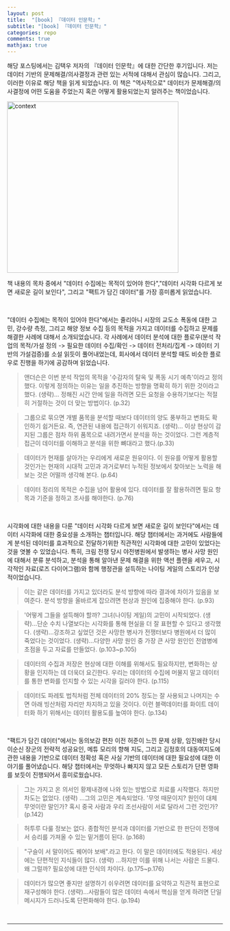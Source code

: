 ```yaml
---
layout: post
title:  "[book] 『데이터 인문학』"
subtitle: "[book] 『데이터 인문학』"
categories: repo
comments: true
mathjax: true
---
```


해당 포스팅에서는 김택우 저자의 『데이터 인문학』에 대한 간단한 후기입니다.
저는 데이터 기반의 문제해결/의사결정과 관련 있는 서적에 대해서 관심이 많습니다.
그리고, 이러한 이유로 해당 책을 읽게 되었습니다.
이 책은 "역사적으로" 데이터가 문제해결/의사결정에 어떤 도움을 주었는지 혹은 어떻게 활용되었는지 알려주는 책이었습니다.

<img width="400" alt="context" src="https://user-images.githubusercontent.com/53929665/180629582-24107768-1a37-491d-af67-8cd90dc108ba.jpg">

<br>

책 내용의 목차 중에서 "데이터 수집에는 목적이 있어야 한다","데이터 시각화 다르게 보면 새로운 길이 보인다", 그리고 "팩트가 담긴 데이터"를 가장 흥미롭게 읽었습니다.

<br>

"데이터 수집에는 목적이 있어야 한다"에서는 줄리아니 시장의 교도소 폭동에 대한 고민, 강수량 측정, 그리고 해양 정보 수집 등의 목적을 가지고 데이터를 수집하고 문제를 해결한 사례에 대해서 소개되었습니다.
각 사례에서 데이터 분석에 대한 플로우(분석 작업의 목적/가설 정의 -> 필요한 데이터 수집/확인 -> 데이터 전처리/집계 -> 데이터 기반의 가설검증)를 소설 읽듯이 풀어내었는데, 
회사에서 데이터 분석할 때도 비슷한 플로우로 진행을 하기에 공감하며 읽었습니다.

> 앤더슨은 이번 분석 작업의 목적을 '수감자의 탈옥 및 폭동 시기 예측'이라고 정의했다.
> 이렇게 정의하는 이유는 일을 추진하는 방향을 명확히 하기 위한 것이라고 했다.
> (생략)... 정해진 시간 안에 일을 하려면 모든 요청을 수용하기보다는 적절히 거절하는 것이 더 맞는 방법이다. (p.32)

> 그룹으로 묶으면 개별 품목을 분석할 때보다 데이터의 양도 풍부하고 변화도 확인하기 쉽거든요. 즉, 연관된 내용에 접근하기 쉬워지죠. 
> (생략)... 이상 현상이 감지된 그룹은 점차 하위 품목으로 내려가면서 분석을 하는 것이었다.
> 그런 계층적 접근이 데이터를 이해하고 분석을 위한 뼈대라고 했다.(p.33)

> 데이터가 현재를 살아가는 우리에게 새로운 원유이다. 
> 이 원유를 어떻게 활용할 것인가는 현재의 시대적 고민과 과거로부터 누적된 정보에서 찾아보는 노력을 해 보는 것은 어떨까 생각해 본다. (p.64)

> 데이터 정리의 목적은 수집을 넘어 활용에 있다.
> 데이터를 잘 활용하려면 필요 항목과 기준을 정하고 조사를 해야한다. (p.76)

<br>

시각화에 대한 내용을 다룬 "데이터 시각화 다르게 보면 새로운 길이 보인다"에서는 데이터 시각화에 대한 중요성을 소개하는 챕터입니다.
해당 챕터에서는 과거에도 사람들에게 분석된 데이터를 효과적으로 전달하기위한 직관적인 시각화에 대한 고민이 있었다는 것을 엿볼 수 있었습니다.
특히, 크림 전쟁 당시 야전병원에서 발생하는 병사 사망 원인에 대해서 분류 분석하고, 
분석을 통해 알아낸 문제 해결을 위한 액션 플랜을 세우고,
시각적인 자료(로즈 다이어그램)와 함께 행정관을 설득하는 나이팅 게일의 스토리가 인상적이었습니다.

> 이는 같은 데이터를 가지고 있더라도 분석 방향에 따라 결과에 차이가 있음을 보여준다. 분석 방향을 올바르게 잡으려면 현상과 원인에 집중해야 한다. (p.93)

> '어떻게 그들을 설득해야 할까? 그녀(나이팅 게일)의 고민이 시작되었다. 
> (생략)...단순 수치 나열보다는 시각화를 통해 현실을 더 잘 표현할 수 있다고 생각했다. 
> (생략)...강조하고 싶었던 것은 사망한 병사가 전쟁터보다 병원에서 더 많이 죽었다는 것이었다.
> (생략)...다양한 사망 원인 중 가장 큰 사망 원인인 전염병에 초점을 두고 자료를 만들었다. (p.103~p.105)

> 데이터의 수집과 저장은 현상에 대한 이해를 위해서도 필요하지만, 변화하는 상황을 인지하는 데 더욱더 요긴한다. 
> 우리는 데이터의 수집에 머물지 말고 데이터를 통한 변화를 인지할 수 있는 시각을 길러야 한다. (p.115)

> 데이터도 파레토 법칙처럼 전체 데이터의 20% 정도는 잘 사용되고 나머지는 수면 아래 빙산처럼 자리만 차지하고 있을 것이다. 
> 이런 블랙데이터를 화이트 데이터화 하기 위해서는 데이터 활용도를 높여야 한다. (p.134)

<br>

"팩트가 담긴 데이터"에서는 동의보감 편찬 이전 허준이 느낀 문제 상황, 임진왜란 당시 이순신 장군의 전략적 성공요인, 메튜 모리의 향해 지도, 그리고 김정호의 대동여지도에 관한 내용을 
기반으로 데이터 정확성 혹은 사실 기반의 데이터에 대한 필요성에 대한 이야기를 풀어냈습니다. 
해당 챕터에서는 무엇하나 빠지지 않고 모든 스토리가 단편 영화를 보듯이 진행되어서 흥미로웠습니다.

> 그는 가지고 온 의서인 황제내경에 나와 있는 방법으로 치료를 시작했다. 하지만 차도는 없었다. 
> (생략) ...그의 고민은 계속되었다. '무엇 때문이지? 원인이 대체 무엇이란 말인가? 혹시 중국 사람과 우리 조선사람이 서로 달라서 그런 것인가? (p.142)
 
> 허투루 다룰 정보는 없다. 종합적인 분석과 데이터를 기반으로 한 판단이 전쟁에서 승리를 가져올 수 있는 밑거름이 된다. (p.168) 

> "구슬이 서 말이어도 꿰어야 보배".라고 한다. 이 말은 데이터에도 적용된다.
> 세상에는 단편적인 지식들이 많다. 
> (생략) ...하지만 이를 위해 나서는 사람은 드물다. 왜 그럴까? 필요성에 대한 인식의 차이다. (p.175~p.176)

> 데이터가 많으면 좋지만 설명하기 쉬우려면 데이터를 요약하고 직관적 표현으로 재구성해야 한다. 
> (생략)...사람들이 많은 데이터 속에서 핵심을 얻게 하려면 단일 메시지가 드러나도록 단편화해야 한다. (p.194)

<br>

---

